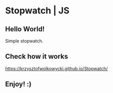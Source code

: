 # Stopwatch | JS

## Hello World!
Simple stopwatch.

## Check how it works
https://krzysztofwolkowycki.github.io/Stopwatch/

## Enjoy! :)
